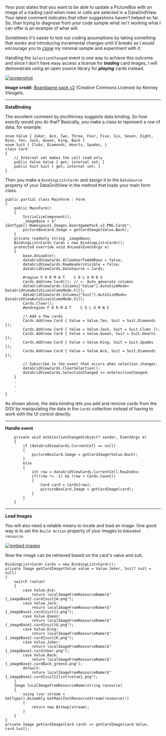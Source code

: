Your post states that you want to be able to update a PictureBox with an image of a trading card when rows or cells are selected in a DataGridView. Your latest comment indicates that other suggestions haven't helped so far. So, than trying to diagnose from your code sample what isn't working what I can offer is an example of what will.

 Sometimes it's easier to test our coding assumptions by taking something that _works_ and introducing incremental changes until it _breaks_ so I would encourage you to [clone](https://github.com/IVSoftware/select-card-game-picture-from-dgv.git) my minimal sample and experiment with it.

Handling the `SelectionChanged` event is one way to achieve this outcome and since I don't have easy access a license for _**trading**_ card images, I will demonstrate using an open source library for _**playing**_ cards instead.

[![screenshot][1]][1]

**Image credit**: [Boardgame pack v2](https://opengameart.org/content/boardgame-pack) (Creative Commons License) by Kenney Vleugels.


***
**DataBinding**

The excellent comment by jmcilhinney suggests data binding. So how _exactly_ would you do that? Basically, you make a class to represent a row of data, for example:
    
    enum Value { Joker, Ace, Two, Three, Four, Five, Six, Seven, Eight, Nine, Ten, Jack, Queen, King, Back }
    enum Suit { Clubs, Diamonds, Hearts, Spades, }
    class Card
    {
        // Internal set makes the cell read only
        public Value Value { get; internal set; }
        public Suit Suit { get; internal set; }
    }

Then you make a `BindingList<Card>` and assign it to the `DataSource` property of your DataGridView in the method that loads your main form class.

    public partial class MainForm : Form
    {
        public MainForm()
        {
            InitializeComponent();
            _imageBase = $"{GetType().Namespace}.Images.boardgamePack_v2.PNG.Cards";
            pictureBoxCard.Image = getCardImage(Value.Back);
        }
        private readonly string _imageBase;
        BindingList<Card> Cards = new BindingList<Card>();
        protected override void OnLoad(EventArgs e)
        {
            base.OnLoad(e);
            dataGridViewCards.AllowUserToAddRows = false;
            dataGridViewCards.RowHeadersVisible = false;
            dataGridViewCards.DataSource = Cards;

            #region F O R M A T    C O L U M N S
            Cards.Add(new Card()); // <- Auto generate columns
            dataGridViewCards.Columns["Value"].AutoSizeMode= DataGridViewAutoSizeColumnMode.Fill;
            dataGridViewCards.Columns["Suit"].AutoSizeMode= DataGridViewAutoSizeColumnMode.Fill;
            Cards.Clear();
            #endregion F O R M A T    C O L U M N S

            // Add a few cards
            Cards.Add(new Card { Value = Value.Ten, Suit = Suit.Diamonds });
            Cards.Add(new Card { Value = Value.Jack, Suit = Suit.Clubs });
            Cards.Add(new Card { Value = Value.Queen, Suit = Suit.Hearts });
            Cards.Add(new Card { Value = Value.King, Suit = Suit.Spades });
            Cards.Add(new Card { Value = Value.Ace, Suit = Suit.Diamonds });

            // Subscribe to the event that occurs when selection changes.
            dataGridViewCards.ClearSelection();
            dataGridViewCards.SelectionChanged += onSelectionChanged;
        }
        .
        .
        .
    }

As shown above, the data binding lets you add and remove cards from the DGV by manipulating the data in the `Cards` collection instead of having to work with the UI control directly.

***
**Handle event**


        private void onSelectionChanged(object? sender, EventArgs e)
        {
            if (dataGridViewCards.CurrentCell == null)
            {
                pictureBoxCard.Image = getCardImage(Value.Back);
            }
            else
            {
                int row = dataGridViewCards.CurrentCell.RowIndex;
                if((row != -1) && (row < Cards.Count)) 
                {
                    Card card = Cards[row];
                    pictureBoxCard.Image = getCardImage(card);
                }
            }
        }

***
**Load Images**

You will also need a reliable means to locate and load an image. One good way is to set the `Build Action` property of your images to `Embedded resource`.

[![embed images][2]][2]

Now the image can be retrieved based on the card's value and suit.

    BindingList<Card> Cards = new BindingList<Card>();
    private Image getCardImage(Value value = Value.Joker, Suit? suit = null)
    {
        switch (value)
        {
            case Value.Ace:
                return localImageFromResourceName($"{_imageBase}.card{suit}A.png");
            case Value.Jack:
                return localImageFromResourceName($"{_imageBase}.card{suit}J.png");
            case Value.Queen:
                return localImageFromResourceName($"{_imageBase}.card{suit}Q.png");
            case Value.King:
                return localImageFromResourceName($"{_imageBase}.card{suit}K.png");
            case Value.Joker:
                return localImageFromResourceName($"{_imageBase}.cardJoker.png");
            case Value.Back:
                return localImageFromResourceName($"{_imageBase}.cardBack_green3.png");
            default:
                return localImageFromResourceName($"{_imageBase}.card{suit}{(int)value}.png");
        }
        Image localImageFromResourceName(string resource)
        {
            using (var stream = GetType().Assembly.GetManifestResourceStream(resource)!)
            {
                return new Bitmap(stream);
            }
        }
    }
    private Image getCardImage(Card card) => getCardImage(card.Value, card.Suit);



  [1]: https://i.stack.imgur.com/Q1rZh.png
  [2]: https://i.stack.imgur.com/Rqq3J.png